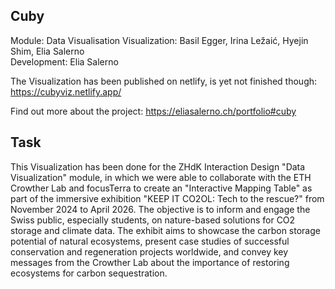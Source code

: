 ## Cuby

Module: Data Visualisation
Visualization: Basil Egger, Irina Ležaić, Hyejin Shim, Elia Salerno <br>
Development: Elia Salerno

The Visualization has been published on netlify, is yet not finished though:
https://cubyviz.netlify.app/

Find out more about the project:
https://eliasalerno.ch/portfolio#cuby


## Task

This Visualization has been done for the ZHdK Interaction Design "Data Visualization" module, in which we were able to collaborate with the ETH Crowther Lab and focusTerra to create an "Interactive Mapping Table" as part of the immersive exhibition "KEEP IT CO2OL: Tech to the rescue?" from November 2024 to April 2026. The objective is to inform and engage the Swiss public, especially students, on nature-based solutions for CO2 storage and climate data. The exhibit aims to showcase the carbon storage potential of natural ecosystems, present case studies of successful conservation and regeneration projects worldwide, and convey key messages from the Crowther Lab about the importance of restoring ecosystems for carbon sequestration.


